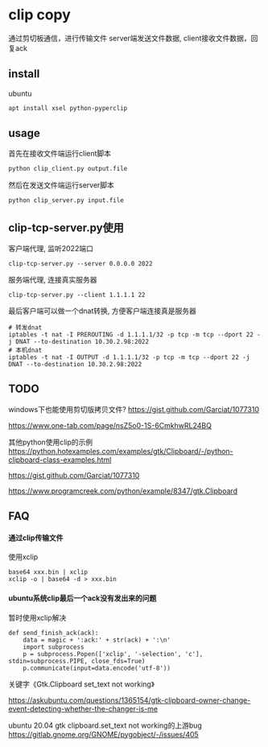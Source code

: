 # clip copy

通过剪切板通信，进行传输文件
server端发送文件数据, client接收文件数据，回复ack

## install

ubuntu
```bash
apt install xsel python-pyperclip
```

## usage

首先在接收文件端运行client脚本
```bash
python clip_client.py output.file
```

然后在发送文件端运行server脚本
```bash
python clip_server.py input.file
```

## clip-tcp-server.py使用

客户端代理, 监听2022端口
```
clip-tcp-server.py --server 0.0.0.0 2022
```

服务端代理, 连接真实服务器
```
clip-tcp-server.py --client 1.1.1.1 22
```

最后客户端可以做一个dnat转换, 方便客户端连接真是服务器
```
# 转发dnat
iptables -t nat -I PREROUTING -d 1.1.1.1/32 -p tcp -m tcp --dport 22 -j DNAT --to-destination 10.30.2.98:2022
# 本机dnat
iptables -t nat -I OUTPUT -d 1.1.1.1/32 -p tcp -m tcp --dport 22 -j DNAT --to-destination 10.30.2.98:2022
```

## TODO

windows下也能使用剪切版拷贝文件?
https://gist.github.com/Garciat/1077310

https://www.one-tab.com/page/nsZ5o0-1S-6CmkhwRL24BQ


其他python使用clip的示例
https://python.hotexamples.com/examples/gtk/Clipboard/-/python-clipboard-class-examples.html

https://gist.github.com/Garciat/1077310

https://www.programcreek.com/python/example/8347/gtk.Clipboard

## FAQ

#### 通过clip传输文件

使用xclip
```
base64 xxx.bin | xclip
xclip -o | base64 -d > xxx.bin
```

#### ubuntu系统clip最后一个ack没有发出来的问题

暂时使用xclip解决
```
def send_finish_ack(ack):
	data = magic + ':ack:' + str(ack) + ':\n'
	import subprocess
	p = subprocess.Popen(['xclip', '-selection', 'c'], stdin=subprocess.PIPE, close_fds=True)
	p.communicate(input=data.encode('utf-8'))
```

关键字《Gtk.Clipboard set_text not working》

https://askubuntu.com/questions/1365154/gtk-clipboard-owner-change-event-detecting-whether-the-changer-is-me

ubuntu 20.04 gtk clipboard.set_text not working的上游bug
https://gitlab.gnome.org/GNOME/pygobject/-/issues/405



